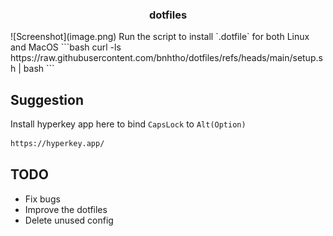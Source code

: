 <h3 style="text-align:center;">dotfiles</h3>
![Screenshot](image.png)
Run the script to install `.dotfile` for both Linux and MacOS
```bash
curl -ls https://raw.githubusercontent.com/bnhtho/dotfiles/refs/heads/main/setup.sh | bash
```

## Suggestion
Install hyperkey app here to bind `CapsLock` to `Alt(Option)`
```bash
https://hyperkey.app/
```

## TODO
- Fix bugs 
- Improve the dotfiles 
- Delete unused config